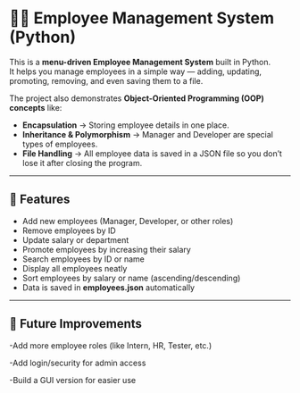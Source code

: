 # 🧑‍💼 Employee Management System (Python)

This is a **menu-driven Employee Management System** built in Python.  
It helps you manage employees in a simple way — adding, updating, promoting, removing, and even saving them to a file.  

The project also demonstrates **Object-Oriented Programming (OOP) concepts** like:
- **Encapsulation** → Storing employee details in one place.  
- **Inheritance & Polymorphism** → Manager and Developer are special types of employees.  
- **File Handling** → All employee data is saved in a JSON file so you don’t lose it after closing the program.  

---

## 🚀 Features
- Add new employees (Manager, Developer, or other roles)  
- Remove employees by ID  
- Update salary or department  
- Promote employees by increasing their salary  
- Search employees by ID or name  
- Display all employees neatly  
- Sort employees by salary or name (ascending/descending)  
- Data is saved in **employees.json** automatically  

---

## 📌 Future Improvements

-Add more employee roles (like Intern, HR, Tester, etc.)

-Add login/security for admin access

-Build a GUI version for easier use

